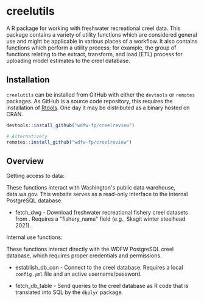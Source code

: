 # creelutils

A R package for working with freshwater recreational creel data. This package contains a variety of utility functions which are considered general use and might be applicable in various places of a workflow. It also contains functions which perform a utility process; for example, the group of functions relating to the extract, transform, and load (ETL) process for uploading model estimates to the creel database.

## Installation

`creelutils` can be installed from GitHub with either the `devtools` or `remotes` packages. As GitHub is a source code repository, this requires the installation of [Rtools](https://cran.r-project.org/bin/windows/Rtools/). One day it may be distributed as a binary hosted on CRAN.

``` r
devtools::install_github("wdfw-fp/creelreview")

# Alternatively 
remotes::install_github("wdfw-fp/creelreview")
```

## Overview

Getting access to data:

These functions interact with Washington's public data warehouse, data.wa.gov. This website serves as a read-only interface to the internal PostgreSQL database.

-   fetch_dwg - Download freshwater recreational fishery creel datasets from . Requires a "fishery_name" field (e.g., Skagit winter steelhead 2021).

Internal use functions:

These functions interact directly with the WDFW PostgreSQL creel database, which requires proper credentials and permissions.

-   establish_db_con - Connect to the creel database. Requires a local `config.yml` file and an active username/password.

-   fetch_db_table - Send queries to the creel database as R code that is translated into SQL by the `dbplyr` package.
